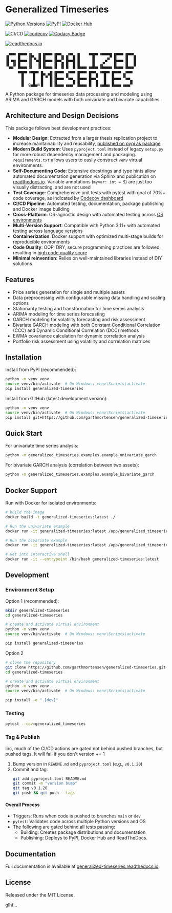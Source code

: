 # Generalized Timeseries

[![Python Versions](https://img.shields.io/pypi/pyversions/generalized-timeseries)]((https://pypi.org/project/generalized-timeseries/))
[![PyPI](https://img.shields.io/pypi/v/generalized-timeseries?color=blue&label=PyPI)](https://pypi.org/project/generalized-timeseries/)
[![Docker Hub](https://img.shields.io/badge/Docker%20Hub-generalized--timeseries-blue)](https://hub.docker.com/r/goattheprofessionalmeower/generalized-timeseries)

![CI/CD](https://github.com/garthmortensen/generalized-timeseries/actions/workflows/execute_CICD.yml/badge.svg) 
[![codecov](https://codecov.io/gh/garthmortensen/generalized-timeseries/graph/badge.svg?token=L1L5OBSF3Z)](https://codecov.io/gh/garthmortensen/generalized-timeseries)
[![Codacy Badge](https://app.codacy.com/project/badge/Grade/a55633cfb8324f379b0b5ec16f03c268)](https://app.codacy.com/gh/garthmortensen/generalized-timeseries/dashboard?utm_source=gh&utm_medium=referral&utm_content=&utm_campaign=Badge_grade)

[![readthedocs.io](https://img.shields.io/readthedocs/generalized-timeseries)](https://generalized-timeseries.readthedocs.io/en/latest/)

```ascii
 ▗▄▄▖▗▄▄▄▖▗▖  ▗▖▗▄▄▄▖▗▄▄▖  ▗▄▖ ▗▖   ▗▄▄▄▖▗▄▄▄▄▖▗▄▄▄▖▗▄▄▄ 
▐▌   ▐▌   ▐▛▚▖▐▌▐▌   ▐▌ ▐▌▐▌ ▐▌▐▌     █     ▗▞▘▐▌   ▐▌  █
▐▌▝▜▌▐▛▀▀▘▐▌ ▝▜▌▐▛▀▀▘▐▛▀▚▖▐▛▀▜▌▐▌     █   ▗▞▘  ▐▛▀▀▘▐▌  █
▝▚▄▞▘▐▙▄▄▖▐▌  ▐▌▐▙▄▄▖▐▌ ▐▌▐▌ ▐▌▐▙▄▄▖▗▄█▄▖▐▙▄▄▄▖▐▙▄▄▖▐▙▄▄▀
     ▗▄▄▄▖▗▄▄▄▖▗▖  ▗▖▗▄▄▄▖ ▗▄▄▖▗▄▄▄▖▗▄▄▖ ▗▄▄▄▖▗▄▄▄▖ ▗▄▄▖
       █    █  ▐▛▚▞▜▌▐▌   ▐▌   ▐▌   ▐▌ ▐▌  █  ▐▌   ▐▌
       █    █  ▐▌  ▐▌▐▛▀▀▘ ▝▀▚▖▐▛▀▀▘▐▛▀▚▖  █  ▐▛▀▀▘ ▝▀▚▖
       █  g▄█▄m▐▌  ▐▌▐▙▄▄▖▗▄▄▞▘▐▙▄▄▖▐▌ ▐▌▗▄█▄▖▐▙▄▄▖▗▄▄▞▘
```

A Python package for timeseries data processing and modeling using ARIMA and GARCH models with both univariate and bivariate capabilities.

## Architecture and Design Decisions

This package follows best development practices:

- **Modular Design**: Extracted from a larger thesis replication project to increase maintainability and reusability, [published on pypi as package](https://pypi.org/project/generalized-timeseries/)
- **Modern Build System**: Uses `pyproject.toml` instead of legacy `setup.py` for more robust dependency management and packaging. `requirements.txt` allows users to easily construct `venv` virtual environments.
- **Self-Documenting Code**: Extensive docstrings and type hints allow automated documentation generation via Sphinx and publication on [readthedocs.io](https://generalized-timeseries.readthedocs.io/en/latest/). Variable annotations (`myvar: int = 5`) are just too visually distracting, and are not used
- **Test Coverage**: Comprehensive unit tests with pytest with goal of 70%+ code coverage, as indicated by [Codecov dashboard](https://app.codecov.io/gh/garthmortensen/generalized-timeseries)
- **CI/CD Pipeline**: Automated testing, documentation, package publishing and Docker image building
- **Cross-Platform**: OS-agnostic design with automated testing across [OS environments](https://github.com/garthmortensen/generalized-timeseries/blob/dev/.github/workflows/execute_CICD.yml#L21)
- **Multi-Version Support**: Compatible with Python 3.11+ with automated testing across [language versions](https://github.com/garthmortensen/generalized-timeseries/blob/dev/.github/workflows/execute_CICD.yml#L20)
- **Containerization**: Docker support with optimized multi-stage builds for reproducible environments
- **Code Quality**: OOP, DRY, secure programming practices are followed, resulting in [high code quality score](https://app.codacy.com/gh/garthmortensen/generalized-timeseries/dashboard)
- **Minimal reinvention**: Relies on well-maintained libraries instead of DIY solutions

## Features

- Price series generation for single and multiple assets
- Data preprocessing with configurable missing data handling and scaling options
- Stationarity testing and transformation for time series analysis
- ARIMA modeling for time series forecasting
- GARCH modeling for volatility forecasting and risk assessment
- Bivariate GARCH modeling with both Constant Conditional Correlation (CCC) and Dynamic Conditional Correlation (DCC) methods
- EWMA covariance calculation for dynamic correlation analysis
- Portfolio risk assessment using volatility and correlation matrices

## Installation

Install from PyPI (recommended):

```bash
python -m venv venv
source venv/bin/activate  # On Windows: venv\Scripts\activate
pip install generalized-timeseries
```

Install from GitHub (latest development version):

```bash
python -m venv venv
source venv/bin/activate  # On Windows: venv\Scripts\activate
pip install git+https://github.com/garthmortensen/generalized-timeseries.git
```

## Quick Start

For univariate time series analysis:

```bash
python -m generalized_timeseries.examples.example_univariate_garch
```

For bivariate GARCH analysis (correlation between two assets):

```bash
python -m generalized_timeseries.examples.example_bivariate_garch
```

## Docker Support

Run with Docker for isolated environments:

```bash
# build the image
docker build -t generalized-timeseries:latest ./

# Run the univariate example
docker run -it generalized-timeseries:latest /app/generalized_timeseries/examples/example_univariate_garch.py

# Run the bivariate example
docker run -it generalized-timeseries:latest /app/generalized_timeseries/examples/example_bivariate_garch.py

# Get into interactive shell
docker run -it --entrypoint /bin/bash generalized-timeseries:latest
```

## Development

### Environment Setup

Option 1 (recommended):

```bash
mkdir generalized-timeseries
cd generalized-timeseries

# create and activate virtual environment
python -m venv venv
source venv/bin/activate  # On Windows: venv\Scripts\activate

pip install generalized-timeseries
```

Option 2

```bash
# clone the repository
git clone https://github.com/garthmortensen/generalized-timeseries.git
cd generalized-timeseries

# create and activate virtual environment
python -m venv venv
source venv/bin/activate  # On Windows: venv\Scripts\activate

pip install -e ".[dev]"
```

### Testing

```bash
pytest --cov=generalized_timeseries
```

### Tag & Publish

Iirc, much of the CI/CD actions are gated not behind pushed branches, but pushed tags. It will fail if you don't version += 1

1. Bump version in `README.md` and `pyproject.toml` (e.g., `v0.1.20`)
2. Commit and tag:
   ```bash
   git add pyproject.toml README.md
   git commit -m "version bump"
   git tag v0.1.20
   git push && git push --tags
   ```

#### Overall Process

- Triggers: Runs when code is pushed to branches `main` or `dev`
- `pytest`: Validates code across multiple Python versions and OS
- The following are gated behind all tests passing:
    - Building: Creates package distributions and documentation
    - Publishing: Deploys to PyPI, Docker Hub and ReadTheDocs.

## Documentation

Full documentation is available at [generalized-timeseries.readthedocs.io](https://generalized-timeseries.readthedocs.io/en/latest/).

## License

Released under the MIT License.

glhf...
